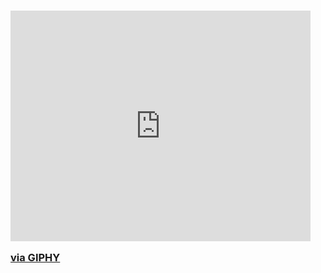### <iframe src="https://giphy.com/embed/dMLmQfCO7lCA2gX3tw" width="480" height="369" frameBorder="0" class="giphy-embed" allowFullScreen></iframe><p><a href="https://giphy.com/stickers/transparent-dMLmQfCO7lCA2gX3tw">via GIPHY</a></p>

<!--
**BogdanD2011/BogdanD2011** is a ✨ _special_ ✨ repository because its `README.md` (this file) appears on your GitHub profile.

<iframe src="https://giphy.com/embed/dMLmQfCO7lCA2gX3tw" width="480" height="369" frameBorder="0" class="giphy-embed" allowFullScreen></iframe><p><a href="https://giphy.com/stickers/transparent-dMLmQfCO7lCA2gX3tw">via GIPHY</a></p>

- 🌱 I’m currently learning 
- 📫 How to reach me: ...
- 😄 Pronouns: ...
- ⚡ Fun fact: ...
-->
